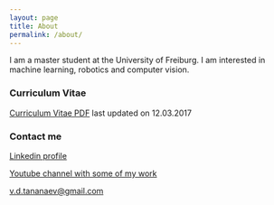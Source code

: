 ```yaml
---
layout: page
title: About
permalink: /about/
---
```


I am a master student at the University of Freiburg. I am interested in machine learning, robotics and computer vision.

### Curriculum Vitae

[Curriculum Vitae PDF](https://dl.dropboxusercontent.com/u/6003898/cv.pdf) last updated on 12.03.2017

### Contact me

[Linkedin profile](https://www.linkedin.com/in/vdtananaev/)

[Youtube channel with some of my work](https://www.youtube.com/channel/UCC_TgFhL_H9PHipqkiq3G6A)

[v.d.tananaev@gmail.com](mailto:v.d.tananaev@gmail.com)
